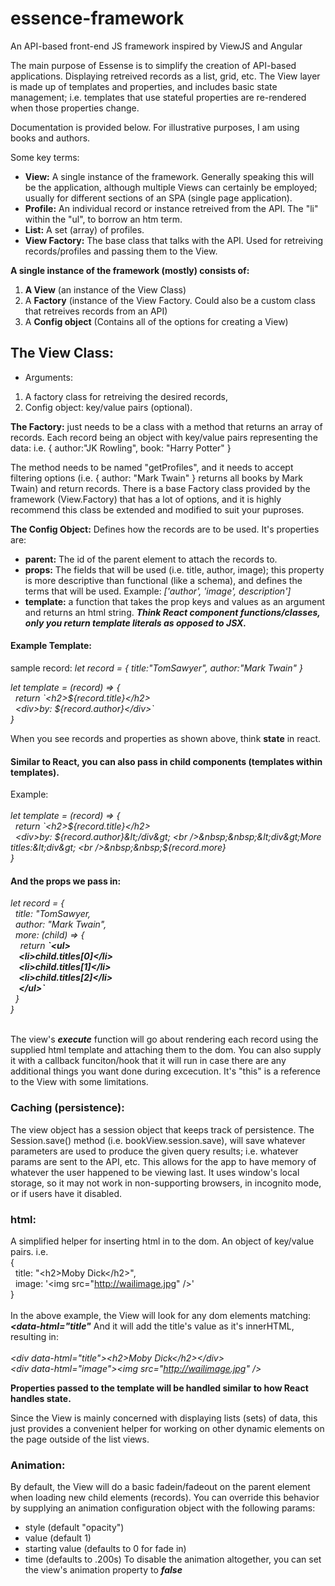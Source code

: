 # essence-framework
An API-based front-end JS framework inspired by ViewJS and Angular

The main purpose of Essense is to simplify the creation of API-based applications. Displaying retreived records as a list, grid, etc. The View layer is made up of templates and properties, and includes basic state management; i.e. templates that use stateful properties are re-rendered when those properties change.

Documentation is provided below. For illustrative purposes, I am using books and authors.

Some key terms:

- <strong>View:</strong> A single instance of the framework. Generally speaking this will be the application, although multiple Views can certainly be employed; usually for different sections of an SPA (single page application).
- <strong>Profile:</strong> An individual record or instance retreived from the API. The "li" within the "ul", to borrow an htm term. 
- <strong>List:</strong> A set (array) of profiles.
- <strong>View Factory:</strong> The base class that talks with the API. Used for retreiving records/profiles and passing them to the View. 

**A single instance of the framework (mostly) consists of:**
1) **A View** (an instance of the View Class)
2) A **Factory** (instance of the View Factory. Could also be a custom class that retreives records from an API)
3) A **Config object** (Contains all of the options for creating a View)


## The View Class: 
- Arguments: 
1. A factory class for retreiving the desired records,
2. Config object: key/value pairs (optional). 

**The Factory:** just needs to be a class with a method that returns an array of records. Each record being an object with key/value pairs representing the data: i.e. { author:"JK Rowling", book: "Harry Potter" } 

The method needs to be named "getProfiles", and it needs to accept filtering options (i.e. { author: "Mark Twain" } returns all books by Mark Twain) and return records. There is a base Factory class provided by the framework (View.Factory) that has a lot of options, and it is highly recommend this class be extended and modified to suit your puproses.

**The Config Object:** Defines how the records are to be used. It's properties are:

  - <strong>parent:</strong> The id of the parent element to attach the records to.
  - <strong>props:</strong> The fields that will be used (i.e. title, author, image); this property is more descriptive than functional (like a schema), and defines the terms that will be used. Example: <i>['author', 'image', description']</i>
  - <strong>template:</strong> a function that takes the prop keys and values as an argument and returns an html string. ***Think React component functions/classes, only you return template literals as opposed to JSX.***

#### Example Template:

sample record: *let record = { title:"TomSawyer", author:"Mark Twain" }*  
  
  
<i>let template = (record) => {  
    &nbsp;&nbsp;return \`&lt;h2&gt;${record.title}&lt;/h2&gt;  
    &nbsp;&nbsp;&lt;div&gt;by: ${record.author}&lt;/div&gt;\`  
}  
</i>

When you see records and properties as shown above, think **state** in react.

#### Similar to React, you can also pass in child components (templates within templates).

Example:  
  <i>
    <br />let template = (record) => {
    <br />&nbsp;&nbsp;return \`&lt;h2&gt;${record.title}&lt;/h2&gt;
    <br />&nbsp;&nbsp;&lt;div&gt;by: ${record.author}&lt;/div&gt;
    <br />&nbsp;&nbsp;&lt;div&gt;More titles:&lt;div&gt;
    <br />&nbsp;&nbsp;${record.more}
<br />}
  </i>
  <br>
  #### And the props we pass in:
  <i>let record = {  
     &nbsp;&nbsp;title: "TomSawyer,   
     &nbsp;&nbsp;author: "Mark Twain",    
     &nbsp;&nbsp;more: (child) => {  
       &nbsp;&nbsp;&nbsp;&nbsp;return <strong>\`\<ul\>  
         &nbsp;&nbsp;&nbsp;&nbsp;\<li\>child.titles[0]\</li\>  
         &nbsp;&nbsp;&nbsp;&nbsp;\<li\>child.titles[1]\</li\>  
         &nbsp;&nbsp;&nbsp;&nbsp;\<li\>child.titles[2]\</li\>  
       &nbsp;&nbsp;&nbsp;&nbsp;\</ul\>\`</strong>  
     &nbsp;&nbsp;}  
   }</i>  
  <br />
 

The view's ***execute*** function will go about rendering each record using the supplied html template and attaching them to the dom. You can also supply it with a callback funciton/hook that it will run in case there are any additional things you want done during excecution. It's "this" is a reference to the View with some limitations.

### Caching (persistence): 
The view object has a session object that keeps track of persistence. The Session.save() method (i.e. bookView.session.save), will save whatever parameters are used to produce the given query results; i.e. whatever params are sent to the API, etc. This allows for the app to have memory of whatever the user happened to be viewing last. It uses window's local storage, so it may not work in non-supporting browsers, in incognito mode, or if users have it disabled.

### html:
A simplified helper for inserting html in to the dom. An object of key/value pairs. i.e. 
<br />{ 
<br />&nbsp;&nbsp;title: "&lt;h2&gt;Moby Dick&lt;/h2&gt;", 
<br />&nbsp;&nbsp;image: '&lt;img src="http://wailimage.jpg" /&gt;'
<br />}
<br /><br />In the above example, the View will look for any dom elements matching: ***<data-html="title"***
And it will add the title's value as it's innerHTML, resulting in:  
<br /><i>&lt;div data-html="title"&gt;&lt;h2&gt;Moby Dick&lt;/h2&gt;&lt;/div&gt;</i>  
<i>&lt;div data-html="image"&gt;&lt;img src="http://wailimage.jpg" /&gt;</i>  

**Properties passed to the template will be handled similar to how React handles state.**

Since the View is mainly concerned with displaying lists (sets) of data, this just provides a convenient helper for working on other dynamic elements on the page outside of the list views.

### Animation: 
By default, the View will do a basic fadein/fadeout on the parent element when loading new child elements (records). You can override this behavior by supplying an animation configuration object with the following params: 
- style (default "opacity")
- value (default 1)
- starting value (defaults to 0 for fade in)
- time (defaults to .200s)
To disable the animation altogether, you can set the view's animation property to ***false***


